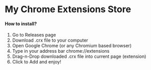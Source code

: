 # My Chrome Extensions Store

#### How to install?

1. Go to Releases page
2. Download .crx file to your computer
3. Open Google Chrome (or any Chromium based browser)
4. Type in your address bar chrome://extensions
5. Drag-n-Drop downloaded .crx file into current page (extension)
6. Click to Add and enjoy!
